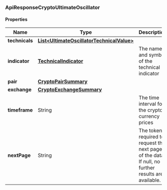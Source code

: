 
[//]: # (CLASS:ApiResponseCryptoUltimateOscillator)

[//]: # (KIND:object)

### ApiResponseCryptoUltimateOscillator

#### Properties

[//]: # (START_DEFINITION)

Name | Type | Description
------------ | ------------- | -------------
**technicals** | [**List&lt;UltimateOscillatorTechnicalValue&gt;**](UltimateOscillatorTechnicalValue.md) |  &nbsp;
**indicator** | [**TechnicalIndicator**](TechnicalIndicator.md) | The name and symbol of the technical indicator &nbsp;
**pair** | [**CryptoPairSummary**](CryptoPairSummary.md) |  &nbsp;
**exchange** | [**CryptoExchangeSummary**](CryptoExchangeSummary.md) |  &nbsp;
**timeframe** | String | The time interval for the crypto currency prices &nbsp;
**nextPage** | String | The token required to request the next page of the data. If null, no further results are available. &nbsp;

[//]: # (END_DEFINITION)


[//]: # (CONTAINED_CLASS:UltimateOscillatorTechnicalValue)


[//]: # (CONTAINED_CLASS:TechnicalIndicator)


[//]: # (CONTAINED_CLASS:CryptoPairSummary)


[//]: # (CONTAINED_CLASS:CryptoExchangeSummary)





